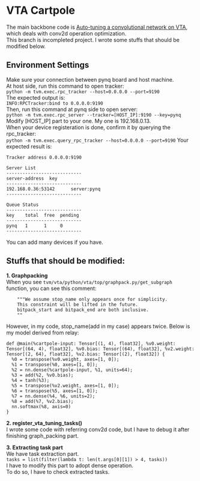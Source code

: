 # VTA Cartpole
The main backbone code is [Auto-tuning a convolutional network on VTA](https://tvm.apache.org/docs/vta/tutorials/autotvm/tune_relay_vta.html#sphx-glr-vta-tutorials-autotvm-tune-relay-vta-py), which deals with conv2d operation optimization.  
This branch is incompleted project. I wrote some stuffs that should be modified below.  

## Environment Settings
Make sure your connection between pynq board and host machine.  
At host side, run this command to open tracker:  
`python -m tvm.exec.rpc_tracker --host=0.0.0.0 --port=9190`  
The expected output is:  
`INFO:RPCTracker:bind to 0.0.0.0:9190`  
Then, run this command at pynq side to open server:  
`python -m tvm.exec.rpc_server --tracker=[HOST_IP]:9190 --key=pynq`  
Modify [HOST_IP] part to your one. My one is 192.168.0.13.  
When your device registeration is done, confirm it by querying the rpc_tracker:  
`python -m tvm.exec.query_rpc_tracker --host=0.0.0.0 --port=9190`
Your expected result is:  
```
Tracker address 0.0.0.0:9190

Server List
----------------------------
server-address  key
----------------------------
192.168.0.36:53142      server:pynq
----------------------------

Queue Status
----------------------------
key    total  free  pending
----------------------------
pynq   1      1     0      
----------------------------
```
You can add many devices if you have.


## Stuffs that should be modified:
**1. Graphpacking**  
When you see `tvm/vta/python/vta/top/graphpack.py/get_subgraph` function, you can see this comment:
```
    """We assume stop_name only appears once for simplicity.
    This constraint will be lifted in the future.
    bitpack_start and bitpack_end are both inclusive.
    ""
```
However, in my code, stop_name(add in my case) appears twice. Below is my model derived from relay:  
```
def @main(%cartpole-input: Tensor[(1, 4), float32], %v0.weight: Tensor[(64, 4), float32], %v0.bias: Tensor[(64), float32], %v2.weight: Tensor[(2, 64), float32], %v2.bias: Tensor[(2), float32]) {
  %0 = transpose(%v0.weight, axes=[1, 0]);
  %1 = transpose(%0, axes=[1, 0]);
  %2 = nn.dense(%cartpole-input, %1, units=64);
  %3 = add(%2, %v0.bias);
  %4 = tanh(%3);
  %5 = transpose(%v2.weight, axes=[1, 0]);
  %6 = transpose(%5, axes=[1, 0]);
  %7 = nn.dense(%4, %6, units=2);
  %8 = add(%7, %v2.bias);
  nn.softmax(%8, axis=0)
}
```
**2. register_vta_tuning_tasks()**  
I wrote some code with referring conv2d code, but I have to debug it after finishing graph_packing part.  

**3. Extracting task part**  
We have task extraction part.  
`tasks = list(filter(lambda t: len(t.args[0][1]) > 4, tasks))`  
I have to modify this part to adopt dense operation.  
To do so, I have to check extracted tasks.